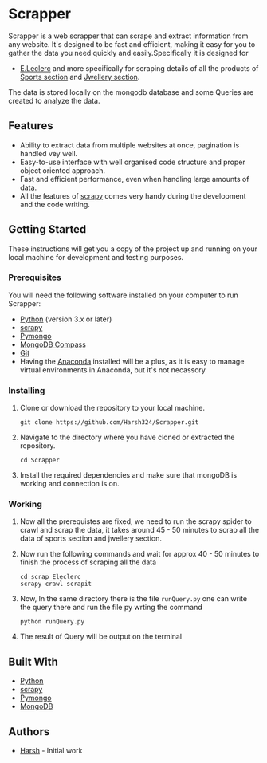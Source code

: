 # Scrapper

Scrapper is a web scrapper that can scrape and extract information from any website. It's designed to be fast and efficient, making it easy for you to gather the data you need quickly and easily.Specifically it is designed for
- [E.Leclerc](https://www.e.leclerc/) and more specifically for scraping details of all the products of [Sports section](https://www.e.leclerc/cat/sport-loisirs) and [Jwellery section](https://www.e.leclerc/cat/vetements).

The data is stored locally on the mongodb database and some Queries are created to analyze the data.

## Features

- Ability to extract data from multiple websites at once, pagination is handled vey well.
- Easy-to-use interface with well organised code structure and proper object oriented approach.
- Fast and efficient performance, even when handling large amounts of data.
- All the features of [scrapy](https://scrapy.org/) comes very handy during the development and the code writing. 

## Getting Started

These instructions will get you a copy of the project up and running on your local machine for development and testing purposes.

### Prerequisites

You will need the following software installed on your computer to run Scrapper:

- [Python](https://www.python.org/downloads/) (version 3.x or later)
- [scrapy](https://scrapy.org/)
- [Pymongo](https://pypi.org/project/pymongo/)
- [MongoDB Compass](https://www.mongodb.com/products/compass)
- [Git](https://git-scm.com/)
- Having the [Anaconda](https://www.anaconda.com/) installed will be a plus, as it is easy to manage virtual environments in Anaconda, but it's not necassory

### Installing

1. Clone or download the repository to your local machine.
    ```
    git clone https://github.com/Harsh324/Scrapper.git
    ```
2. Navigate to the directory where you have cloned or extracted the repository.
    ```
    cd Scrapper
    ```
3. Install the required dependencies and make sure that mongoDB is working and connection is on.


### Working

1. Now all the prerequistes are fixed, we need to run the scrapy spider to crawl and scrap the data, it takes around 45 - 50 minutes to scrap all the data of sports section and jwellery section.

2. Now run the following commands and wait for approx 40 - 50 minutes to finish the process of scraping all the data
    ```
    cd scrap_Eleclerc
    scrapy crawl scrapit
    ```

3. Now, In the same directory there is the file ```runQuery.py``` one can write the query there and run the file py wrting the command 
    ```
    python runQuery.py
    ```

4. The result of Query will be output on the terminal
## Built With

- [Python](https://www.python.org/)
- [scrapy](https://scrapy.org/)
- [Pymongo](https://pypi.org/project/pymongo/)
- [MongoDB](https://www.mongodb.com/)


## Authors

- [Harsh](https://github.com/Harsh324) - Initial work

